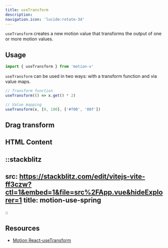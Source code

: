 ```yaml
---
title: useTransform
description:
navigation.icon: 'lucide:rotate-3d'
---
```


`useTransform` creates a new motion value that transforms the output of one or more motion values.

## Usage

```ts
import { useTransform } from 'motion-v'
```

`useTransform` can be used in two ways: with a transform function and via value maps.

```ts
// Transform function
useTransform(() => x.get() * 2)

// Value mapping
useTransform(x, [0, 100], ['#f00', '00f'])
```

## Drag transform

<ComponentPreview name="drag-transform" />

## HTML Content

<ComponentPreview name="html-content" />

::stackblitz
---
src: https://stackblitz.com/edit/vitejs-vite-ff3czw?ctl=1&embed=1&file=src%2FApp.vue&hideExplorer=1
title: motion-use-spring
---
::

## Resources

- [Motion React-useTransform](https://motion.dev/docs/react-use-transform)
